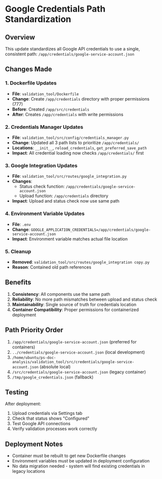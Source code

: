 # Google Credentials Path Standardization

## Overview
This update standardizes all Google API credentials to use a single, consistent path: `/app/credentials/google-service-account.json`

## Changes Made

### 1. Dockerfile Updates
- **File**: `validation_tool/Dockerfile`
- **Change**: Create `/app/credentials` directory with proper permissions (777)
- **Before**: Created `/app/src/credentials`
- **After**: Creates `/app/credentials` with write permissions

### 2. Credentials Manager Updates
- **File**: `validation_tool/src/config/credentials_manager.py`
- **Change**: Updated all 3 path lists to prioritize `/app/credentials/`
- **Locations**: `__init__`, `reload_credentials`, `get_preferred_save_path`
- **Impact**: All credential loading now checks `/app/credentials/` first

### 3. Google Integration Updates
- **File**: `validation_tool/src/routes/google_integration.py`
- **Changes**:
  - Status check function: `/app/credentials/google-service-account.json`
  - Upload function: `/app/credentials` directory
- **Impact**: Upload and status check now use same path

### 4. Environment Variable Updates
- **File**: `.env`
- **Change**: `GOOGLE_APPLICATION_CREDENTIALS=/app/credentials/google-service-account.json`
- **Impact**: Environment variable matches actual file location

### 5. Cleanup
- **Removed**: `validation_tool/src/routes/google_integration copy.py`
- **Reason**: Contained old path references

## Benefits

1. **Consistency**: All components use the same path
2. **Reliability**: No more path mismatches between upload and status check
3. **Maintainability**: Single source of truth for credentials location
4. **Container Compatibility**: Proper permissions for containerized deployment

## Path Priority Order

1. `/app/credentials/google-service-account.json` (preferred for containers)
2. `../credentials/google-service-account.json` (local development)
3. `/home/ubuntu/ps-doc-analysis/validation_tool/src/credentials/google-service-account.json` (absolute local)
4. `/src/credentials/google-service-account.json` (legacy container)
5. `/tmp/google_credentials.json` (fallback)

## Testing

After deployment:
1. Upload credentials via Settings tab
2. Check that status shows "Configured"
3. Test Google API connections
4. Verify validation processes work correctly

## Deployment Notes

- Container must be rebuilt to get new Dockerfile changes
- Environment variables must be updated in deployment configuration
- No data migration needed - system will find existing credentials in legacy locations

